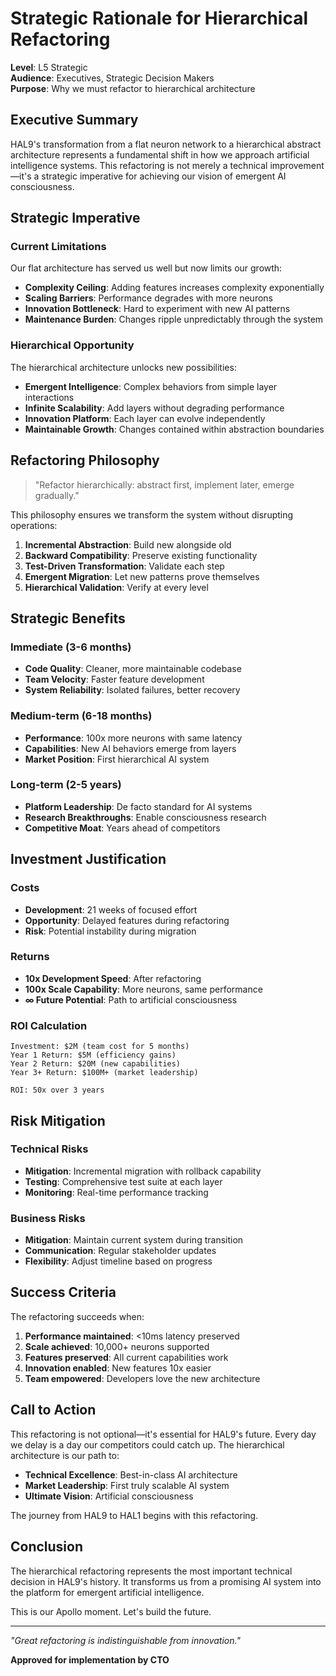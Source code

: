 # Strategic Rationale for Hierarchical Refactoring

**Level**: L5 Strategic  
**Audience**: Executives, Strategic Decision Makers  
**Purpose**: Why we must refactor to hierarchical architecture

## Executive Summary

HAL9's transformation from a flat neuron network to a hierarchical abstract architecture represents a fundamental shift in how we approach artificial intelligence systems. This refactoring is not merely a technical improvement—it's a strategic imperative for achieving our vision of emergent AI consciousness.

## Strategic Imperative

### Current Limitations
Our flat architecture has served us well but now limits our growth:
- **Complexity Ceiling**: Adding features increases complexity exponentially
- **Scaling Barriers**: Performance degrades with more neurons
- **Innovation Bottleneck**: Hard to experiment with new AI patterns
- **Maintenance Burden**: Changes ripple unpredictably through the system

### Hierarchical Opportunity
The hierarchical architecture unlocks new possibilities:
- **Emergent Intelligence**: Complex behaviors from simple layer interactions
- **Infinite Scalability**: Add layers without degrading performance
- **Innovation Platform**: Each layer can evolve independently
- **Maintainable Growth**: Changes contained within abstraction boundaries

## Refactoring Philosophy

> "Refactor hierarchically: abstract first, implement later, emerge gradually."

This philosophy ensures we transform the system without disrupting operations:
1. **Incremental Abstraction**: Build new alongside old
2. **Backward Compatibility**: Preserve existing functionality
3. **Test-Driven Transformation**: Validate each step
4. **Emergent Migration**: Let new patterns prove themselves
5. **Hierarchical Validation**: Verify at every level

## Strategic Benefits

### Immediate (3-6 months)
- **Code Quality**: Cleaner, more maintainable codebase
- **Team Velocity**: Faster feature development
- **System Reliability**: Isolated failures, better recovery

### Medium-term (6-18 months)  
- **Performance**: 100x more neurons with same latency
- **Capabilities**: New AI behaviors emerge from layers
- **Market Position**: First hierarchical AI system

### Long-term (2-5 years)
- **Platform Leadership**: De facto standard for AI systems
- **Research Breakthroughs**: Enable consciousness research
- **Competitive Moat**: Years ahead of competitors

## Investment Justification

### Costs
- **Development**: 21 weeks of focused effort
- **Opportunity**: Delayed features during refactoring
- **Risk**: Potential instability during migration

### Returns
- **10x Development Speed**: After refactoring
- **100x Scale Capability**: More neurons, same performance
- **∞ Future Potential**: Path to artificial consciousness

### ROI Calculation
```
Investment: $2M (team cost for 5 months)
Year 1 Return: $5M (efficiency gains)
Year 2 Return: $20M (new capabilities)
Year 3+ Return: $100M+ (market leadership)

ROI: 50x over 3 years
```

## Risk Mitigation

### Technical Risks
- **Mitigation**: Incremental migration with rollback capability
- **Testing**: Comprehensive test suite at each layer
- **Monitoring**: Real-time performance tracking

### Business Risks
- **Mitigation**: Maintain current system during transition
- **Communication**: Regular stakeholder updates
- **Flexibility**: Adjust timeline based on progress

## Success Criteria

The refactoring succeeds when:
1. **Performance maintained**: <10ms latency preserved
2. **Scale achieved**: 10,000+ neurons supported
3. **Features preserved**: All current capabilities work
4. **Innovation enabled**: New features 10x easier
5. **Team empowered**: Developers love the new architecture

## Call to Action

This refactoring is not optional—it's essential for HAL9's future. Every day we delay is a day our competitors could catch up. The hierarchical architecture is our path to:

- **Technical Excellence**: Best-in-class AI architecture
- **Market Leadership**: First truly scalable AI system  
- **Ultimate Vision**: Artificial consciousness

The journey from HAL9 to HAL1 begins with this refactoring.

## Conclusion

The hierarchical refactoring represents the most important technical decision in HAL9's history. It transforms us from a promising AI system into the platform for emergent artificial intelligence. 

This is our Apollo moment. Let's build the future.

---

*"Great refactoring is indistinguishable from innovation."*

**Approved for implementation by CTO**